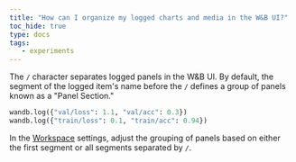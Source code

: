 ```yaml
---
title: "How can I organize my logged charts and media in the W&B UI?"
toc_hide: true
type: docs
tags:
   - experiments
---
```

The `/` character separates logged panels in the W&B UI. By default, the segment of the logged item's name before the `/` defines a group of panels known as a "Panel Section."

```python
wandb.log({"val/loss": 1.1, "val/acc": 0.3})
wandb.log({"train/loss": 0.1, "train/acc": 0.94})
```

In the [Workspace](../guides/track/project-page#workspace-tab) settings, adjust the grouping of panels based on either the first segment or all segments separated by `/`.
